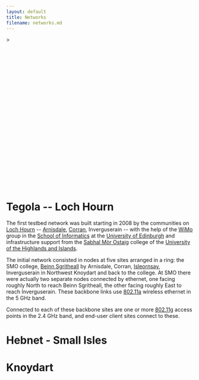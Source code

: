 ```yaml
---
layout: default
title: Networks
filename: networks.md
---
```


<div id="foomap" style="width:512px; height:400px;" class="pull-right">>
</div>

Tegola -- Loch Hourn
====================

The first testbed network was built starting in 2008 by the
communities on [Loch Hourn] -- [Arnisdale], [Corran], Inverguserain --
with the help of the [WiMo] group in the [School of Informatics] at
the [University of Edinburgh] and infrastructure support from the
[Sabhal Mòr Ostaig] college of the [University of the Highlands and
Islands].

The initial network consisted in nodes at five sites arranged in a
ring: the SMO college, [Beinn Sgritheall] by Arnisdale, Corran,
[Isleornsay], Inverguserain in Northwest Knoydart and back to the
college. At SMO there were actually two separate nodes connected by
ethernet, one facing roughly North to reach Beinn Sgritheall, the
other facing roughly East to reach Inverguserain. These backbone links
use [802.11a] wireless ethernet in the 5 GHz band.

Connected to each of these backbone sites are one or more [802.11g]
access points in the 2.4 GHz band, and end-user client sites connect
to these.


[Loch Hourn]: http://en.wikipedia.org/wiki/Loch_Hourn
[Arnisdale]: http://en.wikipedia.org/wiki/Arnisdale
[Corran]: http://en.wikipedia.org/wiki/Corran,_Loch_Hourn
[WiMo]: http://www.wimo.inf.ed.ac.uk
[School of Informatics]: http://www.inf.ed.ac.uk/
[University of Edinburgh]: http://www.ed.ac.uk/
[University of the Highlands and Islands]: http://www.uhi.ac.uk/
[Sabhal Mòr Ostaig]: http://www.smo.uhi.ac.uk/
[Beinn Sgritheall]: http://en.wikipedia.org/wiki/Beinn_Sgritheall
[Isleornsay]: http://en.wikipedia.org/wiki/Isleornsay
[802.11a]: http://en.wikipedia.org/802.11a
[802.11g]: http://en.wikipedia.org/802.11g

Hebnet - Small Isles
====================

Knoydart
========

<script type="text/javascript" src="http://maps.google.com/maps/api/js?sensor=false">
</script>
<script type="text/javascript" src="/js/tegola/google_maps.js">
</script>
<script type="text/javascript">
  $(document).ready(function () {
      var map = make_map("foomap");
      add_kml(map, "https://github.com/tegola-hubs/maps/raw/master/tegola-hebnet.kmz");
  });
</script>
